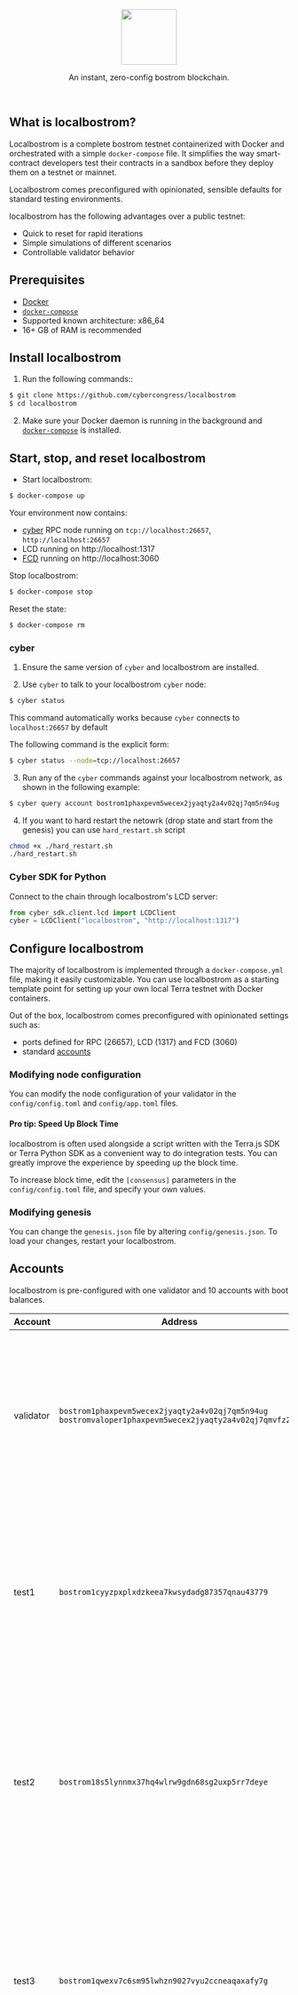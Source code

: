 <p>&nbsp;</p>
<p align="center">
<img src="https://cyb.ai/large-green.28aa247dfc.png" width=100>
</p>

<p align="center">
An instant, zero-config bostrom blockchain.
</p>

<br/>

## What is localbostrom?

Localbostrom is a complete bostrom testnet containerized with Docker and orchestrated with a simple `docker-compose` file. It simplifies the way smart-contract developers test their contracts in a sandbox before they deploy them on a testnet or mainnet.

Localbostrom comes preconfigured with opinionated, sensible defaults for standard testing environments.

localbostrom has the following advantages over a public testnet:

- Quick to reset for rapid iterations
- Simple simulations of different scenarios
- Controllable validator behavior

## Prerequisites

- [Docker](https://www.docker.com/)
- [`docker-compose`](https://github.com/docker/compose)
- Supported known architecture: x86_64
- 16+ GB of RAM is recommended

## Install localbostrom

1. Run the following commands::

```sh
$ git clone https://github.com/cybercongress/localbostrom
$ cd localbostrom
```

2. Make sure your Docker daemon is running in the background and [`docker-compose`](https://github.com/docker/compose) is installed.

## Start, stop, and reset localbostrom

- Start localbostrom:

```sh
$ docker-compose up
```

Your environment now contains:

- [cyber](https://github.com/cybercongress/go-cyber) RPC node running on `tcp://localhost:26657`, `http://localhost:26657`
- LCD running on http://localhost:1317
- [FCD](http://www.github.com/terra-money/fcd) running on http://localhost:3060


Stop localbostrom:

```sh
$ docker-compose stop
```

Reset the state:

```sh
$ docker-compose rm
```

### cyber

1. Ensure the same version of `cyber` and localbostrom are installed.

2. Use `cyber` to talk to your localbostrom `cyber` node:

```sh
$ cyber status
```

This command automatically works because `cyber` connects to `localhost:26657` by default

The following command is the explicit form:
```sh
$ cyber status --node=tcp://localhost:26657
```

3. Run any of the `cyber` commands against your localbostrom network, as shown in the following example:

```sh
$ cyber query account bostrom1phaxpevm5wecex2jyaqty2a4v02qj7qm5n94ug
```

4. If you want to hard restart the netowrk (drop state and start from the genesis) you can use `hard_restart.sh` script

```sh
chmod +x ./hard_restart.sh
./hard_restart.sh
```

### Cyber SDK for Python

Connect to the chain through localbostrom's LCD server:

```python
from cyber_sdk.client.lcd import LCDClient
cyber = LCDClient("localbostrom", "http://localhost:1317")
```

## Configure localbostrom

The majority of localbostrom is implemented through a `docker-compose.yml` file, making it easily customizable. You can use localbostrom as a starting template point for setting up your own local Terra testnet with Docker containers.

Out of the box, localbostrom comes preconfigured with opinionated settings such as:

- ports defined for RPC (26657), LCD (1317) and FCD (3060)
- standard [accounts](#accounts)

### Modifying node configuration

You can modify the node configuration of your validator in the `config/config.toml` and `config/app.toml` files.

#### Pro tip: Speed Up Block Time

localbostrom is often used alongside a script written with the Terra.js SDK or Terra Python SDK as a convenient way to do integration tests. You can greatly improve the experience by speeding up the block time.

To increase block time, edit the `[consensus]` parameters in the `config/config.toml` file, and specify your own values.


### Modifying genesis

You can change the `genesis.json` file by altering `config/genesis.json`. To load your changes, restart your localbostrom.

## Accounts

localbostrom is pre-configured with one validator and 10 accounts with boot balances.

| Account   | Address                                                                                                  | Mnemonic                                                                                                                                                                   |
| --------- | -------------------------------------------------------------------------------------------------------- | -------------------------------------------------------------------------------------------------------------------------------------------------------------------------- |
| validator | `bostrom1phaxpevm5wecex2jyaqty2a4v02qj7qm5n94ug`<br/>`bostromvaloper1phaxpevm5wecex2jyaqty2a4v02qj7qmvfz2vt` | `satisfy adjust timber high purchase tuition stool faith fine install that you unaware feed domain license impose boss human eager hat rent enjoy dawn`                    |
| test1     | `bostrom1cyyzpxplxdzkeea7kwsydadg87357qnau43779`                                                           | `notice oak worry limit wrap speak medal online prefer cluster roof addict wrist behave treat actual wasp year salad speed social layer crew genius`                       |
| test2     | `bostrom18s5lynnmx37hq4wlrw9gdn68sg2uxp5rr7deye`                                                           | `quality vacuum heart guard buzz spike sight swarm shove special gym robust assume sudden deposit grid alcohol choice devote leader tilt noodle tide penalty`              |
| test3     | `bostrom1qwexv7c6sm95lwhzn9027vyu2ccneaqaxafy7g`                                                           | `symbol force gallery make bulk round subway violin worry mixture penalty kingdom boring survey tool fringe patrol sausage hard admit remember broken alien absorb`        |
| test4     | `bostrom14hcxlnwlqtq75ttaxf674vk6mafspg8x9q5suy`                                                           | `bounce success option birth apple portion aunt rural episode solution hockey pencil lend session cause hedgehog slender journey system canvas decorate razor catch empty` |
| test5     | `bostrom12rr534cer5c0vj53eq4y32lcwguyy7nnxrglz7`                                                           | `second render cat sing soup reward cluster island bench diet lumber grocery repeat balcony perfect diesel stumble piano distance caught occur example ozone loyal`        |
| test6     | `bostrom1nt33cjd5auzh36syym6azgc8tve0jlvk5m8a64`                                                           | `spatial forest elevator battle also spoon fun skirt flight initial nasty transfer glory palm drama gossip remove fan joke shove label dune debate quick`                  |
| test7     | `bostrom10qfrpash5g2vk3hppvu45x0g860czur8zpn8w6`                                                           | `noble width taxi input there patrol clown public spell aunt wish punch moment will misery eight excess arena pen turtle minimum grain vague inmate`                       |
| test8     | `bostrom1f4tvsdukfwh6s9swrc24gkuz23tp8pd3jdyhpg`                                                           | `cream sport mango believe inhale text fish rely elegant below earth april wall rug ritual blossom cherry detail length blind digital proof identify ride`                 |
| test9     | `bostrom1myv43sqgnj5sm4zl98ftl45af9cfzk7nu6p3gz`                                                           | `index light average senior silent limit usual local involve delay update rack cause inmate wall render magnet common feature laundry exact casual resource hundred`       |
| test10    | `bostrom14gs9zqh8m49yy9kscjqu9h72exyf295azqa4qr`                                                           | `prefer forget visit mistake mixture feel eyebrow autumn shop pair address airport diesel street pass vague innocent poem method awful require hurry unhappy shoulder`     |
